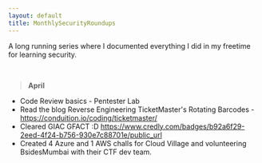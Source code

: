 ```yaml
---
layout: default
title: MonthlySecurityRoundups
---
```


A long running series where I documented everything I did in my freetime for learning security.


<br>

> **April**

* Code Review basics - Pentester Lab
* Read the blog Reverse Engineering TicketMaster's Rotating Barcodes - https://conduition.io/coding/ticketmaster/
* Cleared GIAC GFACT :D https://www.credly.com/badges/b92a6f29-2eed-4f24-b756-930e7c88701e/public_url
* Created 4 Azure and 1 AWS challs for Cloud Village and volunteering BsidesMumbai with their CTF dev team.




